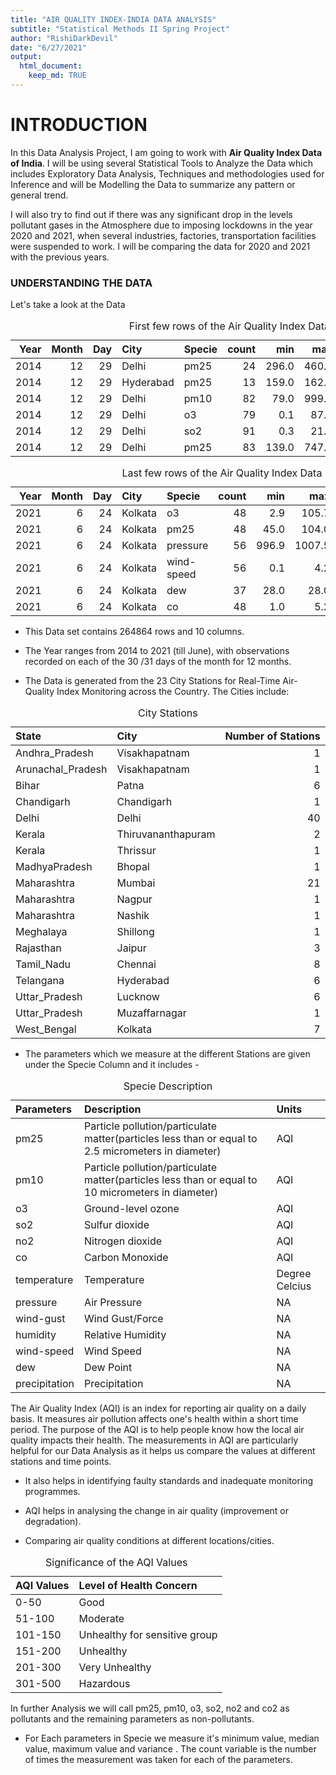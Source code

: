 ```yaml
---
title: "AIR QUALITY INDEX-INDIA DATA ANALYSIS"
subtitle: "Statistical Methods II Spring Project"
author: "RishiDarkDevil"
date: "6/27/2021"
output: 
  html_document:
    keep_md: TRUE
---
```








# INTRODUCTION

In this Data Analysis Project, I am going to work with **Air Quality Index Data of India**. I will be using several Statistical Tools to Analyze the Data which includes Exploratory Data Analysis, Techniques and methodologies used for Inference and will be Modelling the Data to summarize any pattern or general trend.

I will also try to find out if there was any significant drop in the levels pollutant gases in the Atmosphere due to imposing lockdowns in the year 2020 and 2021, when several industries, factories, transportation facilities were suspended to work. I will be comparing the data for 2020 and 2021 with the previous years.

### UNDERSTANDING THE DATA

Let's take a look at the Data

<table class="table" style="margin-left: auto; margin-right: auto;">
<caption>First few rows of the Air Quality Index Data</caption>
 <thead>
  <tr>
   <th style="text-align:right;"> Year </th>
   <th style="text-align:right;"> Month </th>
   <th style="text-align:right;"> Day </th>
   <th style="text-align:left;"> City </th>
   <th style="text-align:left;"> Specie </th>
   <th style="text-align:right;"> count </th>
   <th style="text-align:right;"> min </th>
   <th style="text-align:right;"> max </th>
   <th style="text-align:right;"> median </th>
   <th style="text-align:right;"> variance </th>
  </tr>
 </thead>
<tbody>
  <tr>
   <td style="text-align:right;"> 2014 </td>
   <td style="text-align:right;"> 12 </td>
   <td style="text-align:right;"> 29 </td>
   <td style="text-align:left;"> Delhi </td>
   <td style="text-align:left;"> pm25 </td>
   <td style="text-align:right;"> 24 </td>
   <td style="text-align:right;"> 296.0 </td>
   <td style="text-align:right;"> 460.0 </td>
   <td style="text-align:right;"> 394.0 </td>
   <td style="text-align:right;"> 27226.40 </td>
  </tr>
  <tr>
   <td style="text-align:right;"> 2014 </td>
   <td style="text-align:right;"> 12 </td>
   <td style="text-align:right;"> 29 </td>
   <td style="text-align:left;"> Hyderabad </td>
   <td style="text-align:left;"> pm25 </td>
   <td style="text-align:right;"> 13 </td>
   <td style="text-align:right;"> 159.0 </td>
   <td style="text-align:right;"> 162.0 </td>
   <td style="text-align:right;"> 161.0 </td>
   <td style="text-align:right;"> 8.59 </td>
  </tr>
  <tr>
   <td style="text-align:right;"> 2014 </td>
   <td style="text-align:right;"> 12 </td>
   <td style="text-align:right;"> 29 </td>
   <td style="text-align:left;"> Delhi </td>
   <td style="text-align:left;"> pm10 </td>
   <td style="text-align:right;"> 82 </td>
   <td style="text-align:right;"> 79.0 </td>
   <td style="text-align:right;"> 999.0 </td>
   <td style="text-align:right;"> 218.0 </td>
   <td style="text-align:right;"> 634717.00 </td>
  </tr>
  <tr>
   <td style="text-align:right;"> 2014 </td>
   <td style="text-align:right;"> 12 </td>
   <td style="text-align:right;"> 29 </td>
   <td style="text-align:left;"> Delhi </td>
   <td style="text-align:left;"> o3 </td>
   <td style="text-align:right;"> 79 </td>
   <td style="text-align:right;"> 0.1 </td>
   <td style="text-align:right;"> 87.4 </td>
   <td style="text-align:right;"> 3.2 </td>
   <td style="text-align:right;"> 2324.38 </td>
  </tr>
  <tr>
   <td style="text-align:right;"> 2014 </td>
   <td style="text-align:right;"> 12 </td>
   <td style="text-align:right;"> 29 </td>
   <td style="text-align:left;"> Delhi </td>
   <td style="text-align:left;"> so2 </td>
   <td style="text-align:right;"> 91 </td>
   <td style="text-align:right;"> 0.3 </td>
   <td style="text-align:right;"> 21.2 </td>
   <td style="text-align:right;"> 4.2 </td>
   <td style="text-align:right;"> 231.83 </td>
  </tr>
  <tr>
   <td style="text-align:right;"> 2014 </td>
   <td style="text-align:right;"> 12 </td>
   <td style="text-align:right;"> 29 </td>
   <td style="text-align:left;"> Delhi </td>
   <td style="text-align:left;"> pm25 </td>
   <td style="text-align:right;"> 83 </td>
   <td style="text-align:right;"> 139.0 </td>
   <td style="text-align:right;"> 747.0 </td>
   <td style="text-align:right;"> 307.0 </td>
   <td style="text-align:right;"> 215149.00 </td>
  </tr>
</tbody>
</table>

<table class="table" style="margin-left: auto; margin-right: auto;">
<caption>Last few rows of the Air Quality Index Data</caption>
 <thead>
  <tr>
   <th style="text-align:right;"> Year </th>
   <th style="text-align:right;"> Month </th>
   <th style="text-align:right;"> Day </th>
   <th style="text-align:left;"> City </th>
   <th style="text-align:left;"> Specie </th>
   <th style="text-align:right;"> count </th>
   <th style="text-align:right;"> min </th>
   <th style="text-align:right;"> max </th>
   <th style="text-align:right;"> median </th>
   <th style="text-align:right;"> variance </th>
  </tr>
 </thead>
<tbody>
  <tr>
   <td style="text-align:right;"> 2021 </td>
   <td style="text-align:right;"> 6 </td>
   <td style="text-align:right;"> 24 </td>
   <td style="text-align:left;"> Kolkata </td>
   <td style="text-align:left;"> o3 </td>
   <td style="text-align:right;"> 48 </td>
   <td style="text-align:right;"> 2.9 </td>
   <td style="text-align:right;"> 105.7 </td>
   <td style="text-align:right;"> 8.4 </td>
   <td style="text-align:right;"> 4611.99 </td>
  </tr>
  <tr>
   <td style="text-align:right;"> 2021 </td>
   <td style="text-align:right;"> 6 </td>
   <td style="text-align:right;"> 24 </td>
   <td style="text-align:left;"> Kolkata </td>
   <td style="text-align:left;"> pm25 </td>
   <td style="text-align:right;"> 48 </td>
   <td style="text-align:right;"> 45.0 </td>
   <td style="text-align:right;"> 104.0 </td>
   <td style="text-align:right;"> 63.0 </td>
   <td style="text-align:right;"> 1398.61 </td>
  </tr>
  <tr>
   <td style="text-align:right;"> 2021 </td>
   <td style="text-align:right;"> 6 </td>
   <td style="text-align:right;"> 24 </td>
   <td style="text-align:left;"> Kolkata </td>
   <td style="text-align:left;"> pressure </td>
   <td style="text-align:right;"> 56 </td>
   <td style="text-align:right;"> 996.9 </td>
   <td style="text-align:right;"> 1007.5 </td>
   <td style="text-align:right;"> 999.3 </td>
   <td style="text-align:right;"> 67.94 </td>
  </tr>
  <tr>
   <td style="text-align:right;"> 2021 </td>
   <td style="text-align:right;"> 6 </td>
   <td style="text-align:right;"> 24 </td>
   <td style="text-align:left;"> Kolkata </td>
   <td style="text-align:left;"> wind-speed </td>
   <td style="text-align:right;"> 56 </td>
   <td style="text-align:right;"> 0.1 </td>
   <td style="text-align:right;"> 4.2 </td>
   <td style="text-align:right;"> 1.1 </td>
   <td style="text-align:right;"> 10.87 </td>
  </tr>
  <tr>
   <td style="text-align:right;"> 2021 </td>
   <td style="text-align:right;"> 6 </td>
   <td style="text-align:right;"> 24 </td>
   <td style="text-align:left;"> Kolkata </td>
   <td style="text-align:left;"> dew </td>
   <td style="text-align:right;"> 37 </td>
   <td style="text-align:right;"> 28.0 </td>
   <td style="text-align:right;"> 28.0 </td>
   <td style="text-align:right;"> 28.0 </td>
   <td style="text-align:right;"> 0.00 </td>
  </tr>
  <tr>
   <td style="text-align:right;"> 2021 </td>
   <td style="text-align:right;"> 6 </td>
   <td style="text-align:right;"> 24 </td>
   <td style="text-align:left;"> Kolkata </td>
   <td style="text-align:left;"> co </td>
   <td style="text-align:right;"> 48 </td>
   <td style="text-align:right;"> 1.0 </td>
   <td style="text-align:right;"> 5.2 </td>
   <td style="text-align:right;"> 2.3 </td>
   <td style="text-align:right;"> 16.41 </td>
  </tr>
</tbody>
</table>

-   This Data set contains $264864$ rows and $10$ columns.

-   The Year ranges from $2014$ to $2021$ (till June), with observations recorded on each of the $30$ /$31$ days of the month for $12$ months.

-   The Data is generated from the $23$ City Stations for Real-Time Air-Quality Index Monitoring across the Country. The Cities include:

<table class="table" style="margin-left: auto; margin-right: auto;">
<caption>City Stations</caption>
 <thead>
  <tr>
   <th style="text-align:left;"> State </th>
   <th style="text-align:left;"> City </th>
   <th style="text-align:right;"> Number of Stations </th>
  </tr>
 </thead>
<tbody>
  <tr>
   <td style="text-align:left;"> Andhra_Pradesh </td>
   <td style="text-align:left;"> Visakhapatnam </td>
   <td style="text-align:right;"> 1 </td>
  </tr>
  <tr>
   <td style="text-align:left;"> Arunachal_Pradesh </td>
   <td style="text-align:left;"> Visakhapatnam </td>
   <td style="text-align:right;"> 1 </td>
  </tr>
  <tr>
   <td style="text-align:left;"> Bihar </td>
   <td style="text-align:left;"> Patna </td>
   <td style="text-align:right;"> 6 </td>
  </tr>
  <tr>
   <td style="text-align:left;"> Chandigarh </td>
   <td style="text-align:left;"> Chandigarh </td>
   <td style="text-align:right;"> 1 </td>
  </tr>
  <tr>
   <td style="text-align:left;"> Delhi </td>
   <td style="text-align:left;"> Delhi </td>
   <td style="text-align:right;"> 40 </td>
  </tr>
  <tr>
   <td style="text-align:left;"> Kerala </td>
   <td style="text-align:left;"> Thiruvananthapuram </td>
   <td style="text-align:right;"> 2 </td>
  </tr>
  <tr>
   <td style="text-align:left;"> Kerala </td>
   <td style="text-align:left;"> Thrissur </td>
   <td style="text-align:right;"> 1 </td>
  </tr>
  <tr>
   <td style="text-align:left;"> MadhyaPradesh </td>
   <td style="text-align:left;"> Bhopal </td>
   <td style="text-align:right;"> 1 </td>
  </tr>
  <tr>
   <td style="text-align:left;"> Maharashtra </td>
   <td style="text-align:left;"> Mumbai </td>
   <td style="text-align:right;"> 21 </td>
  </tr>
  <tr>
   <td style="text-align:left;"> Maharashtra </td>
   <td style="text-align:left;"> Nagpur </td>
   <td style="text-align:right;"> 1 </td>
  </tr>
  <tr>
   <td style="text-align:left;"> Maharashtra </td>
   <td style="text-align:left;"> Nashik </td>
   <td style="text-align:right;"> 1 </td>
  </tr>
  <tr>
   <td style="text-align:left;"> Meghalaya </td>
   <td style="text-align:left;"> Shillong </td>
   <td style="text-align:right;"> 1 </td>
  </tr>
  <tr>
   <td style="text-align:left;"> Rajasthan </td>
   <td style="text-align:left;"> Jaipur </td>
   <td style="text-align:right;"> 3 </td>
  </tr>
  <tr>
   <td style="text-align:left;"> Tamil_Nadu </td>
   <td style="text-align:left;"> Chennai </td>
   <td style="text-align:right;"> 8 </td>
  </tr>
  <tr>
   <td style="text-align:left;"> Telangana </td>
   <td style="text-align:left;"> Hyderabad </td>
   <td style="text-align:right;"> 6 </td>
  </tr>
  <tr>
   <td style="text-align:left;"> Uttar_Pradesh </td>
   <td style="text-align:left;"> Lucknow </td>
   <td style="text-align:right;"> 6 </td>
  </tr>
  <tr>
   <td style="text-align:left;"> Uttar_Pradesh </td>
   <td style="text-align:left;"> Muzaffarnagar </td>
   <td style="text-align:right;"> 1 </td>
  </tr>
  <tr>
   <td style="text-align:left;"> West_Bengal </td>
   <td style="text-align:left;"> Kolkata </td>
   <td style="text-align:right;"> 7 </td>
  </tr>
</tbody>
</table>

-   The parameters which we measure at the different Stations are given under the Specie Column and it includes -

<table class="table" style="margin-left: auto; margin-right: auto;">
<caption>Specie Description</caption>
 <thead>
  <tr>
   <th style="text-align:left;"> Parameters </th>
   <th style="text-align:left;"> Description </th>
   <th style="text-align:left;"> Units </th>
  </tr>
 </thead>
<tbody>
  <tr>
   <td style="text-align:left;"> pm25 </td>
   <td style="text-align:left;"> Particle pollution/particulate matter(particles less than or equal to 2.5 micrometers in diameter) </td>
   <td style="text-align:left;"> AQI </td>
  </tr>
  <tr>
   <td style="text-align:left;"> pm10 </td>
   <td style="text-align:left;"> Particle pollution/particulate matter(particles less than or equal to 10 micrometers in diameter) </td>
   <td style="text-align:left;"> AQI </td>
  </tr>
  <tr>
   <td style="text-align:left;"> o3 </td>
   <td style="text-align:left;"> Ground-level ozone </td>
   <td style="text-align:left;"> AQI </td>
  </tr>
  <tr>
   <td style="text-align:left;"> so2 </td>
   <td style="text-align:left;"> Sulfur dioxide </td>
   <td style="text-align:left;"> AQI </td>
  </tr>
  <tr>
   <td style="text-align:left;"> no2 </td>
   <td style="text-align:left;"> Nitrogen dioxide </td>
   <td style="text-align:left;"> AQI </td>
  </tr>
  <tr>
   <td style="text-align:left;"> co </td>
   <td style="text-align:left;"> Carbon Monoxide </td>
   <td style="text-align:left;"> AQI </td>
  </tr>
  <tr>
   <td style="text-align:left;"> temperature </td>
   <td style="text-align:left;"> Temperature </td>
   <td style="text-align:left;"> Degree Celcius </td>
  </tr>
  <tr>
   <td style="text-align:left;"> pressure </td>
   <td style="text-align:left;"> Air Pressure </td>
   <td style="text-align:left;"> NA </td>
  </tr>
  <tr>
   <td style="text-align:left;"> wind-gust </td>
   <td style="text-align:left;"> Wind Gust/Force </td>
   <td style="text-align:left;"> NA </td>
  </tr>
  <tr>
   <td style="text-align:left;"> humidity </td>
   <td style="text-align:left;"> Relative Humidity </td>
   <td style="text-align:left;"> NA </td>
  </tr>
  <tr>
   <td style="text-align:left;"> wind-speed </td>
   <td style="text-align:left;"> Wind Speed </td>
   <td style="text-align:left;"> NA </td>
  </tr>
  <tr>
   <td style="text-align:left;"> dew </td>
   <td style="text-align:left;"> Dew Point </td>
   <td style="text-align:left;"> NA </td>
  </tr>
  <tr>
   <td style="text-align:left;"> precipitation </td>
   <td style="text-align:left;"> Precipitation </td>
   <td style="text-align:left;"> NA </td>
  </tr>
</tbody>
</table>

The Air Quality Index (AQI) is an index for reporting air quality on a daily basis. It measures air pollution affects one's health within a short time period. The purpose of the AQI is to help people know how the local air quality impacts their health. The measurements in AQI are particularly helpful for our Data Analysis as it helps us compare the values at different stations and time points.

-   It also helps in identifying faulty standards and inadequate monitoring programmes.

-   AQI helps in analysing the change in air quality (improvement or degradation).

-    Comparing air quality conditions at different locations/cities.

<table class="table" style="margin-left: auto; margin-right: auto;">
<caption>Significance of the AQI Values</caption>
 <thead>
  <tr>
   <th style="text-align:left;"> AQI Values </th>
   <th style="text-align:left;"> Level of Health Concern </th>
  </tr>
 </thead>
<tbody>
  <tr>
   <td style="text-align:left;"> 0-50 </td>
   <td style="text-align:left;"> Good </td>
  </tr>
  <tr>
   <td style="text-align:left;"> 51-100 </td>
   <td style="text-align:left;"> Moderate </td>
  </tr>
  <tr>
   <td style="text-align:left;"> 101-150 </td>
   <td style="text-align:left;"> Unhealthy for sensitive group </td>
  </tr>
  <tr>
   <td style="text-align:left;"> 151-200 </td>
   <td style="text-align:left;"> Unhealthy </td>
  </tr>
  <tr>
   <td style="text-align:left;"> 201-300 </td>
   <td style="text-align:left;"> Very Unhealthy </td>
  </tr>
  <tr>
   <td style="text-align:left;"> 301-500 </td>
   <td style="text-align:left;"> Hazardous </td>
  </tr>
</tbody>
</table>

In further Analysis we will call pm25, pm10, o3, so2, no2 and co2 as pollutants and the remaining parameters as non-pollutants.

-   For Each parameters in Specie we measure it's minimum value, median value, maximum value and variance . The count variable is the number of times the measurement was taken for each of the parameters.
